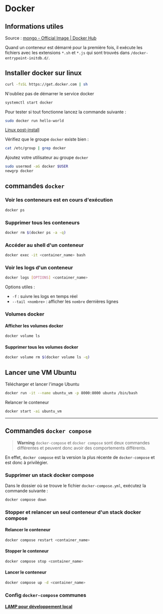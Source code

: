 # Docker

## Informations utiles

Source : [mongo - Official Image | Docker Hub](https://hub.docker.com/_/mongo)

Quand un conteneur est démarré pour la première fois, il exécute les fichiers avec les extensions `*.sh` et `*.js` qui sont trouvés dans `/docker-entrypoint-initdb.d/`.

## Installer docker sur linux

```bash
curl -fsSL https://get.docker.com | sh
```

N'oubliez pas de démarrer le service docker

```bash
systemctl start docker
```

Pour tester si tout fonctionne lancez la commande suivante :

```bash
sudo docker run hello-world
```

[Linux post-install](https://docs.docker.com/engine/install/linux-postinstall/)

Vérifiez que le groupe `docker` existe bien :

```bash
cat /etc/group | grep docker
```

Ajoutez votre utilisateur au groupe `docker`

```bash
sudo usermod -aG docker $USER
newgrp docker
```

## commandes `docker`

### Voir les conteneurs est en cours d'exécution

```bash
docker ps
```

### Supprimer tous les conteneurs

```bash
docker rm $(docker ps -a -q)
```

### Accéder au shell d'un conteneur

```bash
docker exec -it <container_name> bash
```

### Voir les logs d'un conteneur

```bash
docker logs [OPTIONS] <container_name>
```

Options utiles :

- `-f` : suivre les logs en temps réel
- `--tail <nombre>` : afficher les `nombre` dernières lignes

### Volumes docker

#### Afficher les volumes docker

```bash
docker volume ls
```

#### Supprimer tous les volumes docker

```bash
docker volume rm $(docker volume ls -q)
```

## Lancer une VM Ubuntu

Télécharger et lancer l'image Ubuntu

```bash
docker run -it --name ubuntu_vm -p 8000:8000 ubuntu /bin/bash
```

Relancer le conteneur

```bash
docker start -ai ubuntu_vm
```

---

## Commandes `docker compose`

> **Warning**
> `docker-compose` et `docker compose` sont deux commandes différentes et peuvent donc avoir des comportements différents.

En effet, `docker compose` est la version la plus récente de `docker-compose` et est donc à privilégier.

### Supprimer un stack docker compose

Dans le dossier où se trouve le fichier `docker-compose.yml`, exécutez la commande suivante :

```bash
docker compose down
```

### Stopper et relancer un seul conteneur d'un stack docker compose

#### Relancer le conteneur

```bash
docker compose restart <container_name>
```

#### Stopper le conteneur

```bash
docker compose stop <container_name>
```

#### Lancer le conteneur

```bash
docker compose up -d <container_name>
```

### Config `docker-compose` communes

#### [LAMP pour développement local](./ComposeExamples/LAMP/Readme.md)

